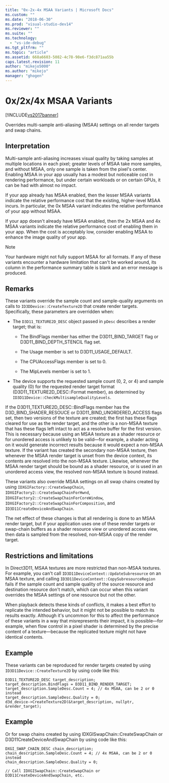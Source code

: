 ```yaml
---
title: "0x-2x-4x MSAA Variants | Microsoft Docs"
ms.custom: ""
ms.date: "2018-06-30"
ms.prod: "visual-studio-dev14"
ms.reviewer: ""
ms.suite: ""
ms.technology: 
  - "vs-ide-debug"
ms.tgt_pltfrm: ""
ms.topic: "article"
ms.assetid: 668a6603-5082-4c78-98e6-f3dc871aa55b
caps.latest.revision: 11
author: "mikejo5000"
ms.author: "mikejo"
manager: "ghogen"
---
```

# 0x/2x/4x MSAA Variants
[!INCLUDE[vs2017banner](../includes/vs2017banner.md)]

Overrides multi-sample anti-aliasing (MSAA) settings on all render targets and swap chains.  
  
## Interpretation  
 Multi-sample anti-aliasing increases visual quality by taking samples at multiple locations in each pixel; greater levels of MSAA take more samples, and without MSAA, only one sample is taken from the pixel's center. Enabling MSAA in your app usually has a modest but noticeable cost in rendering performance, but under certain workloads or on certain GPUs, it can be had with almost no impact.  
  
 If your app already has MSAA enabled, then the lesser MSAA variants indicate the relative performance cost that the existing, higher-level MSAA incurs. In particular, the 0x MSAA variant indicates the relative performance of your app without MSAA.  
  
 If your app doesn't already have MSAA enabled, then the 2x MSAA and 4x MSAA variants indicate the relative performance cost of enabling them in your app. When the cost is acceptably low, consider enabling MSAA to enhance the image quality of your app.  
  
> [!NOTE]
>  Your hardware might not fully support MSAA for all formats. If any of these variants encounter a hardware limitation that can't be worked around, its column in the performance summary table is blank and an error message is produced.  
  
## Remarks  
 These variants override the sample count and sample-quality arguments on calls to `ID3DDevice::CreateTexture2D` that create render targets. Specifically, these parameters are overridden when:  
  
-   The `D3D11_TEXTURE2D_DESC` object passed in `pDesc` describes a render target; that is:  
  
    -   The BindFlags member has either the D3D11_BIND_TARGET flag or D3D11_BIND_DEPTH_STENCIL flag set.  
  
    -   The Usage member is set to D3D11_USAGE_DEFAULT.  
  
    -   The CPUAccessFlags member is set to 0.  
  
    -   The MipLevels member is set to 1.  
  
-   The device supports the requested sample count (0, 2, or 4) and sample quality (0) for the requested render target format (D3D11_TEXTURE2D_DESC::Format member), as determined by `ID3D11Device::CheckMultisampleQualityLevels`.  
  
 If the D3D11_TEXTURE2D_DESC::BindFlags member has the D3D_BIND_SHADER_RESOUCE or D3D11_BIND_UNORDERED_ACCESS flags set, then two versions of the texture are created; the first has these flags cleared for use as the render target, and the other is a non-MSAA texture that has these flags left intact to act as a resolve buffer for the first version. This is necessary because using an MSAA texture as a shader resource or for unordered access is unlikely to be valid—for example, a shader acting on it would generate incorrect results because it would expect a non-MSAA texture. If the variant has created the secondary non-MSAA texture, then whenever the MSAA render target is unset from the device context, its contents are resolved into the non-MSAA texture. Likewise, whenever the MSAA render target should be bound as a shader resource, or is used in an unordered access view, the resolved non-MSAA texture is bound instead.  
  
 These variants also override MSAA settings on all swap chains created by using `IDXGIFactory::CreateSwapChain`, `IDXGIFactory2::CreateSwapChainForHwnd`, `IDXGIFactory2::CreateSwapChainForCoreWindow`, `IDXGIFactory2::CreateSwapChainForComposition`, and `ID3D11CreateDeviceAndSwapChain`.  
  
 The net effect of these changes is that all rendering is done to an MSAA render target, but if your application uses one of these render targets or swap-chain buffers as a shader resource view or unordered access view, then data is sampled from the resolved, non-MSAA copy of the render target.  
  
## Restrictions and limitations  
 In Direct3D11, MSAA textures are more restricted than non-MSAA textures. For example, you can't call `ID3D11DeviceContext::UpdateSubresource` on an MSAA texture, and calling `ID3D11DeviceContext::CopySubresourceRegion` fails if the sample count and sample quality of the source resource and destination resource don't match, which can occur when this variant overrides the MSAA settings of one resource but not the other.  
  
 When playback detects these kinds of conflicts, it makes a best effort to replicate the intended behavior, but it might not be possible to match its results exactly. Although it's uncommon for this to affect the performance of these variants in a way that misrepresents their impact, it is possible—for example, when flow control in a pixel shader is determined by the precise content of a texture—because the replicated texture might not have identical contents.  
  
## Example  
 These variants can be reproduced for render targets created by using `ID3D11Device::CreateTexture2D` by using code like this:  
  
```  
D3D11_TEXTURE2D_DESC target_description;  
target_description.BindFlags = D3D11_BIND_RENDER_TARGET;  
target_description.SampleDesc.Count = 4; // 4x MSAA, can be 2 or 0 instead  
target_description.SampleDesc.Quality = 0;  
d3d_device->CreateTexture2D(&target_description, nullptr, &render_target);  
```  
  
## Example  
 Or for swap chains created by using IDXGISwapChain::CreateSwapChain or D3D11CreateDeviceAndSwapChain by using code like this:  
  
```  
DXGI_SWAP_CHAIN_DESC chain_description;  
chain_description.SampleDesc.Count = 4; // 4x MSAA, can be 2 or 0 instead  
chain_description.SampleDesc.Quality = 0;  
  
// Call IDXGISwapChain::CreateSwapChain or D3D11CreateDeviceAndSwapChain, etc.  
```



